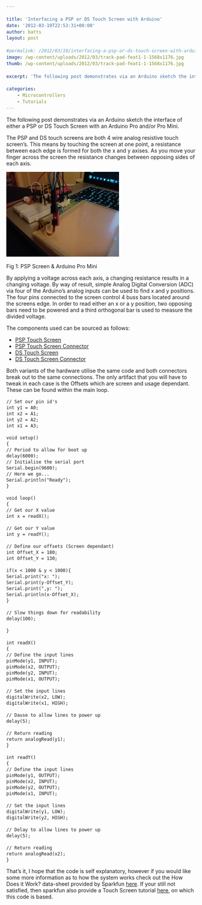 ```yaml
---

title: 'Interfacing a PSP or DS Touch Screen with Arduino'
date: '2012-03-19T22:53:31+00:00'
author: batts
layout: post

#permalink: /2012/03/19/interfacing-a-psp-or-ds-touch-screen-with-arduino/
image: /wp-content/uploads/2012/03/track-pad-feat1-1-1568x1176.jpg
thumb: /wp-content/uploads/2012/03/track-pad-feat1-1-1568x1176.jpg

excerpt: 'The following post demonstrates via an Arduino sketch the interface of either a PSP or DS Touch Screen with an Arduino Pro and/or Pro Mini.'

categories:
    - Microcontrollers
    - Tutorials
---
```


The following post demonstrates via an Arduino sketch the interface of either a PSP or DS Touch Screen with an Arduino Pro and/or Pro Mini.

The PSP and DS touch screens are both 4 wire analog resistive touch screen’s. This means by touching the screen at one point, a resistance between each edge is formed for both the x and y axises. As you move your finger across the screen the resistance changes between opposing sides of each axis.

[![](/wp-content/uploads/2012/03/WP_000428-300x225.jpg "Arduino Pro Mini - PSP Touch Screen")](/wp-content/uploads/2012/03/WP_000428.jpg)

<span class="caption">Fig 1: PSP Screen &amp; Arduino Pro Mini</span>

By applying a voltage across each axis, a changing resistance results in a changing voltage. By way of result, simple Analog Digital Conversion (ADC) via four of the Arduino’s analog inputs can be used to find x and y positions. The four pins connected to the screen control 4 buss bars located around the screens edge. In order to read either an x or a y position, two opposing bars need to be powered and a third orthogonal bar is used to measure the divided voltage.

The components used can be sourced as follows:

- [PSP Touch Screen](http://www.skpang.co.uk/catalog/color-24bit-lcd-43-psp-touch-screen-p-667.html?zenid=cr4ghmgpesn9b9b6p2k5miofe2 "PSP Touch Screen - skpang.co.uk")
- [PSP Touch Screen Connector](http://www.skpang.co.uk/catalog/color-24bit-lcd-43-psp-touch-screen-connector-breakout-p-668.html "PSP Touch Screen Connector - skpang.co.uk")
- [DS Touch Screen](http://www.coolcomponents.co.uk/catalog/nintendo-touch-screen-p-657.html?osCsid=j90j5kqfegquksdbumahtmuqg5 "DS Touch Screen - coolcomponents.co.uk")
- [DS Touch Screen Connector](http://www.coolcomponents.co.uk/catalog/nintendo-touch-screen-connector-breakout-p-658.html?osCsid=j90j5kqfegquksdbumahtmuqg5 "DS Touch Screen Connector - coolcomponents.co.uk")

Both variants of the hardware utilise the same code and both connectors break out to the same connections. The only artifact that you will have to tweak in each case is the Offsets which are screen and usage dependant. These can be found within the main loop.

```
// Set our pin id's
int y1 = A0;
int x2 = A1;
int y2 = A2;
int x1 = A3;

void setup()
{
// Period to allow for boot up
delay(6000);
// Initialise the serial port
Serial.begin(9600);
// Here we go...
Serial.println("Ready");
}

void loop()
{
// Get our X value
int x = readX();

// Get our Y value
int y = readY();

// Define our offsets (Screen dependant)
int Offset_X = 180;
int Offset_Y = 130;

if(x < 1000 & y < 1000){
Serial.print("x: ");
Serial.print(y-Offset_Y);
Serial.print(",y: ");
Serial.println(x-Offset_X);
}

// Slow things down for readability
delay(100);

}

int readX()
{
// Define the input lines
pinMode(y1, INPUT);
pinMode(x2, OUTPUT);
pinMode(y2, INPUT);
pinMode(x1, OUTPUT);

// Set the input lines
digitalWrite(x2, LOW);
digitalWrite(x1, HIGH);

// Dause to allow lines to power up
delay(5);

// Return reading
return analogRead(y1);
}

int readY()
{
// Define the input lines
pinMode(y1, OUTPUT);
pinMode(x2, INPUT);
pinMode(y2, OUTPUT);
pinMode(x1, INPUT);

// Set the input lines
digitalWrite(y1, LOW);
digitalWrite(y2, HIGH);

// Delay to allow lines to power up
delay(5);

// Return reading
return analogRead(x2);
}
```

That’s it, I hope that the code is self explanatory, however if you would like some more information as to how the system works check out the How Does it Work? data-sheet provided by Sparkfun [here](http://www.sparkfun.com/datasheets/LCD/HOW%20DOES%20IT%20WORK.pdf "How Does it Work - Touch Screen - Sparkfun.com"). If your still not satisfied, then sparkfun also provide a Touch Screen tutorial [here](http://www.sparkfun.com/tutorials/139 "Touch Screen Tutorial - Sparkfun.com"), on which this code is based.